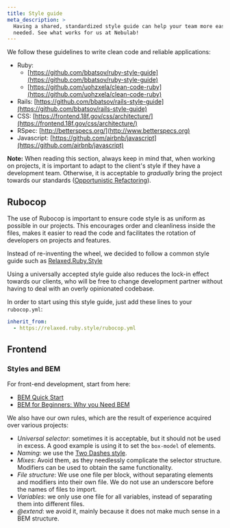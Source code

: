 ```yaml
---
title: Style guide
meta_description: >
  Having a shared, standardized style guide can help your team more easily jump between projects as
  needed. See what works for us at Nebulab!
---
```


We follow these guidelines to write clean code and reliable applications: 

- Ruby: 
  - [https://github.com/bbatsov/ruby-style-guide](https://github.com/bbatsov/ruby-style-guide)
  - [https://github.com/uohzxela/clean-code-ruby](https://github.com/uohzxela/clean-code-ruby)
- Rails: [https://github.com/bbatsov/rails-style-guide](https://github.com/bbatsov/rails-style-guide)
- CSS: [https://frontend.18f.gov/css/architecture/](https://frontend.18f.gov/css/architecture/)
- RSpec: [http://betterspecs.org/](http://www.betterspecs.org)
- Javascript: [https://github.com/airbnb/javascript](https://github.com/airbnb/javascript)

**Note:** When reading this section, always keep in mind that, when working on projects, it is 
important to adapt to the client's style if they have a development team. Otherwise, it is acceptable 
to _gradually_ bring the project towards our standards ([Opportunistic Refactoring](https://martinfowler.com/bliki/OpportunisticRefactoring.html)).

## Rubocop

The use of Rubocop is important to ensure code style is as uniform as possible in our projects. This 
encourages order and cleanliness inside the files, makes it easier to read the code and facilitates 
the rotation of developers on projects and features.

Instead of re-inventing the wheel, we decided to follow a common style guide such as 
[Relaxed.Ruby.Style](http://relaxed.ruby.style/)

Using a universally accepted style guide also reduces the lock-in effect towards our clients, who 
will be free to change development partner without having to deal with an overly opinionated 
codebase.

In order to start using this style guide, just add these lines to your `rubocop.yml`:

```yaml
inherit_from:
  - https://relaxed.ruby.style/rubocop.yml
```

## Frontend

### Styles and BEM

For front-end development, start from here:

- [BEM Quick Start](https://en.bem.info/methodology/quick-start/)
- [BEM for Beginners: Why you Need BEM](https://www.smashingmagazine.com/2018/06/bem-for-beginners/)

We also have our own rules, which are the result of experience acquired over various projects: 

- *Universal selector*: sometimes it is acceptable, but it should not be used in excess. A good
  example is using it to set the `box-model` of elements.
- *Naming*: we use the [Two Dashes style](https://en.bem.info/methodology/naming-convention/#two-dashes-style).
- *Mixes*: Avoid them, as they needlessly complicate the selector structure. Modifiers can be used 
  to obtain the same functionality.
- *File structure*: We use one file per block, without separating elements and modifiers into their
  own file. We do not use an underscore before the names of files to import.
- *Variables*: we only use one file for all variables, instead of separating them into different 
  files.
- *@extend*: we avoid it, mainly because it does not make much sense in a BEM structure. 
